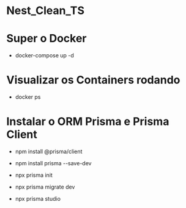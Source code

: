 # Nest_Clean_TS


# Super o Docker
- docker-compose up -d

# Visualizar os Containers rodando
- docker ps

# Instalar o ORM Prisma e Prisma Client
- npm install @prisma/client
- npm install prisma --save-dev
- npx prisma init

- npx prisma migrate dev
- npx prisma studio
